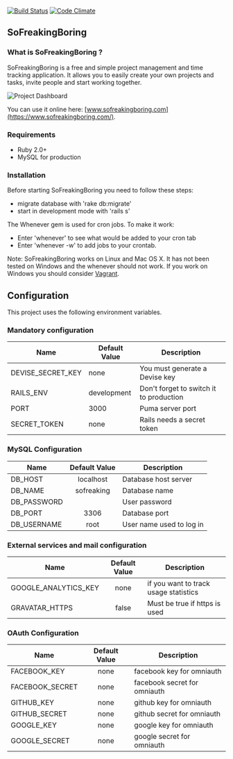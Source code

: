 [![Build Status](https://travis-ci.org/frocher/sofreakingboring.svg?branch=master)](https://travis-ci.org/frocher/sofreakingboring)
[![Code Climate](https://codeclimate.com/github/frocher/sofreakingboring/badges/gpa.svg)](https://codeclimate.com/github/frocher/sofreakingboring)

## SoFreakingBoring

### What is SoFreakingBoring ?

SoFreakingBoring is a free and simple project management and time tracking application. It allows you to easily create your own projects and tasks, invite people and start working together.

![Project Dashboard](https://cloud.githubusercontent.com/assets/7987747/4908740/147eacae-646d-11e4-9971-9ebe095588fe.png)

You can use it online here: [www.sofreakingboring.com](https://www.sofreakingboring.com/).

### Requirements

* Ruby 2.0+
* MySQL for production

### Installation

Before starting SoFreakingBoring you need to follow these steps:

* migrate database with 'rake db:migrate'
* start in development mode with 'rails s'

The Whenever gem is used for cron jobs. To make it work:
* Enter 'whenever' to see what would be added to your cron tab
* Enter 'whenever -w' to add jobs to your crontab.


Note: SoFreakingBoring works on Linux and Mac OS X. It has not been tested on Windows and the whenever should not work. If you work on Windows you should consider [Vagrant](https://www.vagrantup.com/).

## Configuration

This project uses the following environment variables.

### Mandatory configuration

| Name  | Default Value | Description  |
| ----- | ------------- | ------------ |
| DEVISE_SECRET_KEY | none | You must generate a Devise key
| RAILS_ENV | development | Don't forget to switch it to production |
| PORT | 3000 | Puma server port |
| SECRET_TOKEN | none | Rails needs a secret token |


### MySQL Configuration

| Name    | Default Value | Description  |
| --------|:---------:| -----|
| DB_HOST | localhost | Database host server |
| DB_NAME | sofreaking | Database name |
| DB_PASSWORD | &nbsp; | User password |
| DB_PORT | 3306 | Database port |
| DB_USERNAME | root | User name used to log in |

### External services and mail configuration

| Name    | Default Value | Description  |
| --------|:---------:| -----|
| GOOGLE_ANALYTICS_KEY | none | if you want to track usage statistics |
| GRAVATAR_HTTPS | false | Must be true if https is used |

### OAuth Configuration

| Name    | Default Value | Description  |
| --------|:---------:| -----|
| FACEBOOK_KEY | none | facebook key for omniauth |
| FACEBOOK_SECRET | none | facebook secret for omniauth |
| GITHUB_KEY | none | github key for omniauth |
| GITHUB_SECRET | none | github secret for omniauth |
| GOOGLE_KEY | none | google key for omniauth |
| GOOGLE_SECRET | none | google secret for omniauth |
